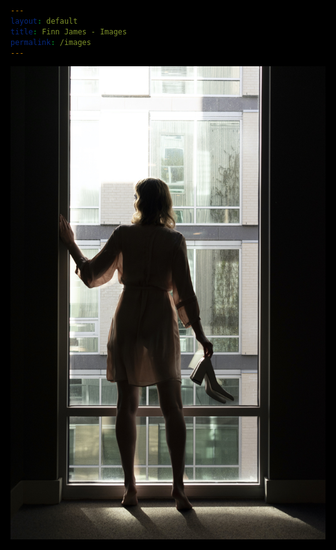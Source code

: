 ```yaml
---
layout: default
title: Finn James - Images
permalink: /images
---
```


<head><style>
html { background: black; }
#title > a { color: white; }
#title > a:hover { color: #ddd }
.current_page { color: #ccc; }
.current_page:hover { color: #a6a6a6; }
footer, footer a { color: #717171; }
</style></head>

<img class="image" src="/assets/photos/e1.jpg" />